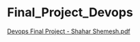 # Final_Project_Devops

[Devops Final Project - Shahar Shemesh.pdf](https://github.com/shahar-shemesh/Final_Project_Devops/files/12463516/Devops.Final.Project.-.Shahar.Shemesh.pdf)
